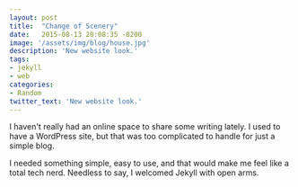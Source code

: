 ```yaml
---
layout: post
title:  "Change of Scenery"
date:   2015-08-13 20:08:35 -0200
image: '/assets/img/blog/house.jpg'
description: 'New website look.'
tags:
- jekyll
- web
categories:
- Random
twitter_text: 'New website look.'
---
```


I haven't really had an online space to share some writing lately. I used to have a WordPress site, but that was too complicated to handle for just a simple blog.

I needed something simple, easy to use, and that would make me feel like a total tech nerd. Needless to say, I welcomed Jekyll with open arms.

